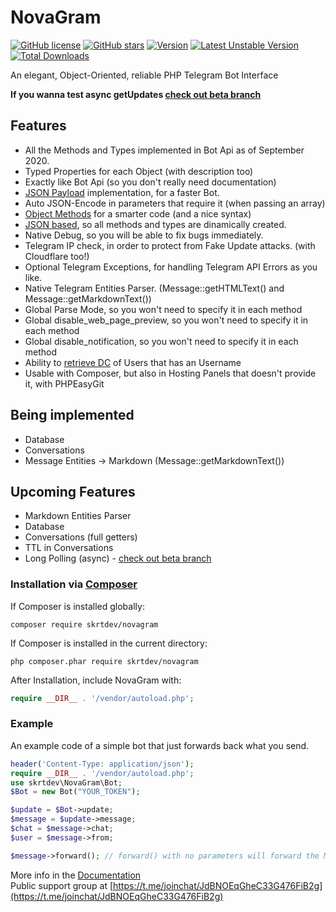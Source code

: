 # NovaGram
[![GitHub license](https://img.shields.io/github/license/skrtdev/NovaGram)](https://github.com/skrtdev/NovaGram/blob/master/LICENSE) [![GitHub stars](https://img.shields.io/github/stars/skrtdev/NovaGram)](https://github.com/skrtdev/NovaGram/stargazers) [![Version](https://poser.pugx.org/skrtdev/novagram/version)](https://github.com/skrtdev/NovaGram/releases) [![Latest Unstable Version](https://poser.pugx.org/skrtdev/novagram/v/unstable)](https://github.com/skrtdev/NovaGram/tree/beta) [![Total Downloads](https://poser.pugx.org/skrtdev/novagram/downloads)](https://packagist.org/packages/skrtdev/novagram)


An elegant, Object-Oriented, reliable PHP Telegram Bot Interface

**If you wanna test async getUpdates [check out beta branch](https://github.com/skrtdev/NovaGram/tree/beta)**

## Features

- All the Methods and Types implemented in Bot Api as of September 2020.
- Typed Properties for each Object (with description too)
- Exactly like Bot Api (so you don't really need documentation)
- [JSON Payload](https://docs.novagram.ga/construct.html#json-payload) implementation, for a faster Bot.
- Auto JSON-Encode in parameters that require it (when passing an array)
- [Object Methods](https://docs.novagram.ga/objects.html#objects-methods) for a smarter code (and a nice syntax)
- [JSON based](https://github.com/skrtdev/NovaGram/blob/master/src/novagram/json.json), so all methods and types are dinamically created.
- Native Debug, so you will be able to fix bugs immediately.
- Telegram IP check, in order to protect from Fake Update attacks. (with Cloudflare too!)
- Optional Telegram Exceptions, for handling Telegram API Errors as you like.
- Native Telegram Entities Parser. (Message::getHTMLText() and Message::getMarkdownText())
- Global Parse Mode, so you won't need to specify it in each method
- Global disable_web_page_preview, so you won't need to specify it in each method
- Global disable_notification, so you won't need to specify it in each method
- Ability to [retrieve DC](https://docs.novagram.ga/docs.html#getUsernameDC) of Users that has an Username
- Usable with Composer, but also in Hosting Panels that doesn't provide it, with PHPEasyGit

## Being implemented

- Database
- Conversations
- Message Entities -> Markdown (Message::getMarkdownText())

## Upcoming Features

- Markdown Entities Parser
- Database
- Conversations (full getters)
- TTL in Conversations
- Long Polling (async) - [check out beta branch](https://github.com/skrtdev/NovaGram/tree/beta)

### Installation via [Composer](https://getcomposer.org)
If Composer is installed globally:
```
composer require skrtdev/novagram
```

If Composer is installed in the current directory:
```
php composer.phar require skrtdev/novagram
```

After Installation, include NovaGram with:
```php
require __DIR__ . '/vendor/autoload.php';
```

### Example
An example code of a simple bot that just forwards back what you send.

```php
header('Content-Type: application/json');
require __DIR__ . '/vendor/autoload.php';
use skrtdev\NovaGram\Bot;
$Bot = new Bot("YOUR_TOKEN");

$update = $Bot->update;
$message = $update->message;
$chat = $message->chat;
$user = $message->from;

$message->forward(); // forward() with no parameters will forward the Message back to the sender
```

More info in the [Documentation](https://docs.novagram.ga)  
Public support group at [https://t.me/joinchat/JdBNOEqGheC33G476FiB2g](https://t.me/joinchat/JdBNOEqGheC33G476FiB2g)
